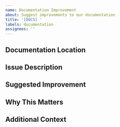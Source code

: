 ```yaml
---
name: Documentation Improvement
about: Suggest improvements to our documentation
title: '[DOCS] '
labels: documentation
assignees: ''
---
```


## Documentation Location
<!-- Link or description of where the documentation is located -->

## Issue Description
<!-- What's wrong or missing in the current documentation? -->

## Suggested Improvement
<!-- Describe your proposed changes or additions -->

## Why This Matters
<!-- Explain why this documentation improvement is important -->

## Additional Context
<!-- Any other information that might be helpful -->
